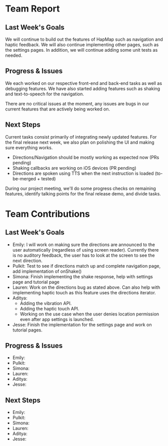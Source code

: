 # Team Report

## Last Week's Goals
We will continue to build out the features of HapMap such as navigation and haptic feedback. We will also continue implementing other pages, such as the settings pages. In addition, we will continue adding some unit tests as needed.

## Progress & Issues
We each worked on our respective front-end and back-end tasks as well as debugging features. We have also started adding features such as shaking and text-to-speech for the navigation.

There are no critical issues at the moment, any issues are bugs in our current features that are actively being worked on.

## Next Steps
Current tasks consist primarily of integrating newly updated features. For the final release next week, we also plan on polishing the UI and making sure everything works.

- Directions/Navigation should be mostly working as expected now (PRs pending)
- Shaking callbacks are working on iOS devices (PR pending)
- Directions are spoken using TTS when the next instruction is loaded (to-be-merged + tested)

During our project meeting, we'll do some progress checks on remaining features, identify talking points for the final release demo, and divide tasks.

# Team Contributions

## Last Week's Goals
- Emily: I will work on making sure the directions are announced to the user automatically (regardless of using screen reader). Currently there is no auditory feedback, the user has to look at the screen to see the next direction.
- Pulkit: Test to see if directions match up and complete navigation page, add implementation of onShake()
- Simona: Finish implementing the shake response, help with settings page and tutorial page
- Lauren: Work on the directions bug as stated above. Can also help with implementing haptic touch as this feature uses the directions iterator.
- Aditya:
  - Adding the vibration API.
  - Adding the haptic touch API.
  - Working on the use case when the user denies location permission even after app settings is launched.
- Jesse: Finish the implementation for the settings page and work on tutorial pages.

## Progress & Issues
- Emily:
- Pulkit:
- Simona:
- Lauren:
- Aditya:
- Jesse: 

## Next Steps
- Emily:
- Pulkit:
- Simona:
- Lauren:
- Aditya:
- Jesse:
